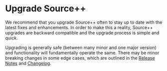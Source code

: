 # Upgrade Source++

We recommend that you upgrade Source++ often to stay up to date with the latest fixes and enhancements.
In order to make this a reality, Source++ upgrades are backward compatible and the upgrade process is simple and quick.

Upgrading is generally safe (between many minor and one major version) and functionality will fundamentally operate the same.
There may be minor breaking changes in some edge cases, which are outlined in the [Release Notes](#) and [Changelog](https://github.com/sourceplusplus/live-platform/blob/main/CHANGELOG.md).
